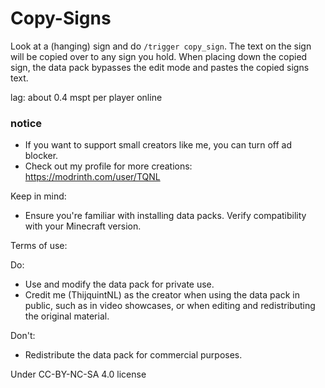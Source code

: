 # Copy-Signs
Look at a (hanging) sign and do ```/trigger copy_sign```. The text on the sign will be copied over to any sign you hold. When placing down the copied sign, the data pack bypasses the edit mode and pastes the copied signs text.

lag: about 0.4 mspt per player online

### notice
- If you want to support small creators like me, you can turn off ad blocker.
- Check out my profile for more creations: https://modrinth.com/user/TQNL

Keep in mind:
- Ensure you're familiar with installing data packs.
Verify compatibility with your Minecraft version.

Terms of use:

Do:
- Use and modify the data pack for private use.
- Credit me (ThijquintNL) as the creator when using the data pack in public, such as in video showcases, or when editing and redistributing the original material.

Don't:
- Redistribute the data pack for commercial purposes.


Under CC-BY-NC-SA 4.0 license
